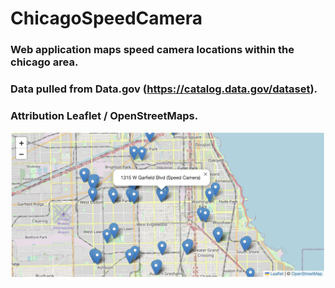 # ChicagoSpeedCamera
### Web application maps speed camera locations within the chicago area.
### Data pulled from Data.gov (https://catalog.data.gov/dataset).
### Attribution Leaflet / OpenStreetMaps.
![This is an image](Chicago%20Speed%20Camera.png)
